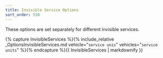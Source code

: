 ```yaml
---
title: Invisible Service Options
sort_order: 530
---
```

These options are set separately for different invisible services.

{% capture InvisibleServices %}{% include_relative _OptionsInvisibleServices.md vehicle="`service unis`" vehicles="`service units`" %}{% endcapture %}{{ InvisibleServices | markdownify }}
